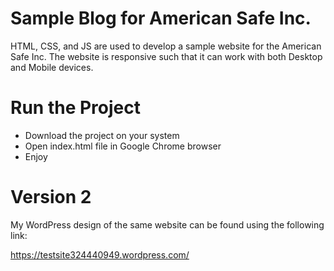 # Sample Blog for American Safe Inc.
 HTML, CSS, and JS are used to develop a sample website for the American Safe Inc. The website is responsive such that it can work with both Desktop and Mobile devices. 

 # Run the Project
 - Download the project on your system
 - Open index.html file in Google Chrome browser
 - Enjoy

# Version 2
My WordPress design of the same website can be found using the following link:

https://testsite324440949.wordpress.com/
